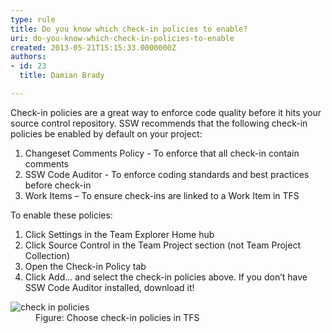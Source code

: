 ```yaml
---
type: rule
title: Do you know which check-in policies to enable?
uri: do-you-know-which-check-in-policies-to-enable
created: 2013-05-21T15:15:33.0000000Z
authors:
- id: 23
  title: Damian Brady

---
```


 
Check-in policies are a great way to enforce code quality before it hits your source control repository. SSW recommends that the following check-in policies be enabled by default on your project:

1. Changeset Comments Policy - To enforce that all check-in contain comments
2. SSW Code Auditor - To enforce coding standards and best practices before check-in
3. Work Items – To ensure check-ins are linked to a Work Item in TFS


​​To enable these policies:

1. Click Settings in the Team Explorer Home hub
2. Click Source Control in the Team Project section (not Team Project Collection)
3. Open the Check-in Policy tab
4. Click Add... and select the check-in policies above. If you don’t have SSW Code Auditor installed, download it!

<dl class="image"><dt>
      <img src="/TFS/RulesToBetterVersionControlwithTFS(AKASourceControl)/PublishingImages/checkin-policies.jpg" alt="check in policies">
   </dt><dd>Figure&#58; Choose check-in policies in TFS</dd></dl>​  
